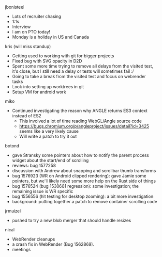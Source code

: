 jbonisteel
  * Lots of recruiter chasing 
  * 1:1s
  * Interview 
  * I am on PTO today!
  * Monday is a holiday in US and Canada 

kris (will miss standup)
  * Getting used to working with git for bigger projects
  * Fixed bug with SVG opacity in D2D
  * Spent some more time trying to remove all delays from the visited test, it's close, but I still need a delay or tests will sometimes fail :/
  * Going to take a break from the visited test and focus on webrender tasks
  * Look into setting up worktrees in git
  * Setup VM for android work

miko
  * Continued investigating the reason why ANGLE returns ES3 context instead of ES2
    * This involved a lot of time reading WebGL/Angle source code
    * https://bugs.chromium.org/p/angleproject/issues/detail?id=3425 seems like a very likely cause
    * Will write a patch to try it out

botond
  * gave Stransky some pointers about how to notify the parent process widget about the start/end of scrolling 
  * reviews: bug 1577258 
  * discussion with Andrew about snapping and scrollbar thumb transforms 
  * bug 1576923 (WR on Android clipped rendering): gave Jamie some pointers, but we'll likely need some more help on the Rust side of things 
  * bug 1576524 (bug 1530661 regression): some investigation; the remaining issue is WR specific 
  * bug 1556556 (hit testing for desktop zooming): a bit more investigation 
  * background: putting together a patch to remove container scrolling code

jrmuizel
  * pushed to try a new blob merger that should handle resizes

nical
  * WebRender cleanups
  * a crash fix in WebRender (Bug 1562869).
  * meetings
